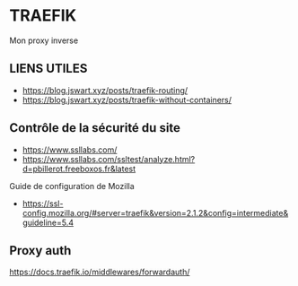 # TRAEFIK 

Mon proxy inverse

## LIENS UTILES

- https://blog.jswart.xyz/posts/traefik-routing/
- https://blog.jswart.xyz/posts/traefik-without-containers/

## Contrôle de la sécurité du site
- https://www.ssllabs.com/
- https://www.ssllabs.com/ssltest/analyze.html?d=pbillerot.freeboxos.fr&latest

Guide de configuration de Mozilla
- https://ssl-config.mozilla.org/#server=traefik&version=2.1.2&config=intermediate&guideline=5.4

## Proxy auth
https://docs.traefik.io/middlewares/forwardauth/